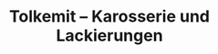 ---
title: "Tolkemit – Karosserie und Lackierungen"
url: /zuelpich/tolkemit-karosserie-und-lackierungen/
shop: Autowerkstatt
---